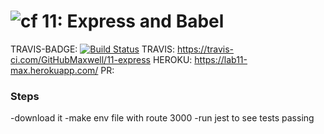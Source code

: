 ![cf](https://i.imgur.com/7v5ASc8.png) 11: Express and Babel
======
TRAVIS-BADGE: [![Build Status](https://travis-ci.com/GitHubMaxwell/11-express.svg?branch=master)](https://travis-ci.com/GitHubMaxwell/11-express)
TRAVIS: https://travis-ci.com/GitHubMaxwell/11-express
HEROKU: https://lab11-max.herokuapp.com/
PR: 

### Steps
-download it
-make env file with route 3000
-run jest to see tests passing
